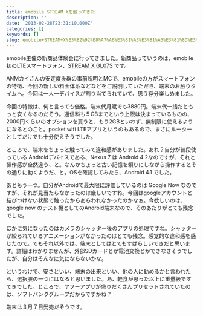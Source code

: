 ```yaml
---
title: emobile STREAM Xを触ってきた
description: ''
date: '2013-02-28T23:31:10.000Z'
categories: []
keywords: []
slug: emobile+STREAM+X%E3%82%92%E8%A7%A6%E3%81%A3%E3%81%A6%E3%81%8D%E3%81%9F
---
```

emobile主催の新商品体験会に行ってきました。新商品っていうのは、emobile初のLTEスマートフォン、[STREAM X GL07S](http://emobile.jp/products/gl07s/) です。

ANMカイさんの安定度抜群の事前説明とMCで、emobileの方がスマートフォンの特徴、今回の新しい料金体系などなどをご説明していただき、端末のお触りタイムへ。今回は一人一デバイスが割り当てられていて、思う存分楽しめました。

今回の特徴は、何と言っても価格。端末代月賦でも3880円。端末代一括だともっと安くなるのだそう。通信料も５GBまでという上限は決まっているものの、2000円くらいのオプションを買うと、もう2GBといわず、無制限に使えるようになるとのこと。pocket wifi LTEアプリというのもあるので、まさにルーターとしてだけでも十分使えそうでした。

ところで、端末をちょっと触ってみて違和感がありました。あれ？自分が普段使っている Androidデバイスである、Nexus 7 は Android 4.2なのですが、それと操作感が全然違う、と。なんかちょっと古い記憶を頼りにしながら操作するとその通りに動くようだ、と。OSを確認してみたら、Android 4.1 でした。

あともう一つ。自分がAndroidで最大限に評価しているのは Google Now なのですが、それが見当たらなかったのは厳しいですね。今回はgoogleアカウントと結びつけない状態で触ったからあらわれなかったのかなぁ。今欲しいのは、google now のテスト機としてのAndroid端末なので、そのあたりがとても残念でした。

ほかに気になったのはカメラのシャッター後のアプリの処理ですね。シャッターが絞られているアニメーションがなかったのはとても残念。感覚的な違和感を感じたので。でもそれ以外では、端末としてはとてもすばらしいできだと思います。詳細はわかりませんが、外部SDカードとか電池交換とかできなさそうでしたが、自分はそんなに気にならないかな。

というわけで、安さといい、端末の出来といい、他の人に勧めるかと言われたら、選択肢の一つにはなると思いました。あ、軽食が思った以上に重量級ですてきでした。ところで、ヤフーアプリが盛りだくさんプリセットされていたのは、ソフトバンクグループだからですかね？

端末は３月７日発売だそうです。